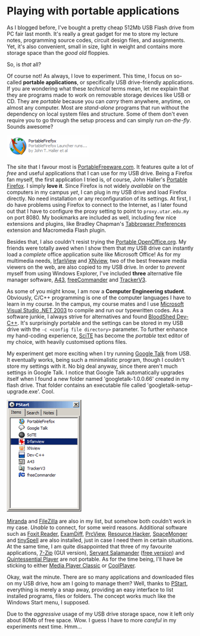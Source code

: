 Playing with portable applications
===

As I blogged before, I've bought a pretty cheap 512Mb USB Flash drive from PC fair last month. It's really a great gadget for me to store my lecture notes, programming source codes, circuit design files, and assignments. Yet, it's also convenient, small in size, light in weight and contains more storage space than the *good old* floppies.

So, is *that* all?

Of course not! As always, I love to experiment. This time, I focus on so-called **portable applications**, or specifically USB drive-friendly applications. If you are wondering what these *technical* terms mean, let me explain that they are programs made to work on removable storage devices like USB or CD. They are *portable* because you can *carry* them anywhere, anytime, on almost any computer. Most are *stand-alone* programs that run without the dependency on local system files and structure. Some of them don't even require you to go through the setup process and can simply run *on-the-fly*. Sounds awesome?

![Portable Firefox launcher executable file](/blog/images/screenshots/software/portable_firefox_launcher_icon_john_t_haller.png)

The site that I favour most is [PortableFreeware.com](http://portablefreeware.com/ "The Portable Freeware Collection"). It features quite a lot of *free* and useful applications that I can use for my USB drive. Being a Firefox fan myself, the first application I tried is, of course, John Haller's [Portable Firefox](http://johnhaller.com/jh/mozilla/portable_firefox/). I simply **love it**. Since Firefox is not widely *available* on the computers in my campus *yet*, I can plug in my USB drive and load Firefox directly. No need installation or any reconfiguration of its settings. At first, I do have problems using Firefox to connect to the Internet, as I later found out that I have to configure the proxy setting to point to `proxy.utar.edu.my` on port 8080. My bookmarks are included as well, including few nice extensions and plugins, like Bradley Chapman's [Tabbrowser Preferences](http://216.55.161.203/theonekea/tabprefs/) extension and Macromedia Flash plugin.

Besides that, I also couldn't resist trying the [Portable OpenOffice.org](http://johnhaller.com/jh/useful_stuff/portable_openoffice/). My friends were totally awed when I show them that my USB drive can instantly load a *complete* office application suite like Microsoft Office! As for my multimedia needs, [IrfanView](http://irfanview.com/) and [XNview](http://xnview.com/), two of the best freeware media viewers on the web, are also copied to my USB drive. In order to *prevent* myself from using Windows Explorer, I've included **three** alternative file manager software, [A43](http://shawneelink.net/~bgmiller/), [freeCommander](http://freecommander.com/) and [TrackerV3](http://trackerv3.com/).

As some of you might know, I am now a **Computer Engineering student**. Obviously, C/C++ programming is one of the computer languages I have to learn in my course. In the campus, my course mates and I use [Microsoft Visual Studio .NET 2003](http://msdn.microsoft.com/vstudio/downloads/) to compile and run our typewritten codes. As a software junkie, I always strive for alternatives and found [BloodShed Dev-C++](http://bloodshed.net/). It's surprisingly portable and the settings can be stored in my USB drive with the `-c <config file directory>` parameter. To further enhance my hand-coding experience, [SciTE](http://scintilla.org/SciTE.html) has become the *portable* text editor of my choice, with heavily customised options files.

My experiment get more exciting when I try running [Google Talk](http://google.com/talk/) from USB. It eventually works, being such a minimalistic program, though I couldn't store my settings with it. No big deal anyway, since there aren't much settings in Google Talk. I notice that Google Talk automatically upgrades itself when I found a new folder named 'googletalk-1.0.0.66' created in my flash drive. That folder contains an executable file called 'googletalk-setup-upgrade.exe'. Cool.

![Pstart application start panel window, showing a list of portable programs, such as Portable Firefox and SciTE](/blog/images/screenshots/software/pstart_portable_applications_window_usb.png)

[Miranda](http://miranda-im.org/) and [FileZilla](http://filezilla.sourceforge.net/) are also in my list, but somehow both couldn't work in my case. *Unable* to connect, for some weird reasons. Additional software such as [Foxit Reader](http://foxitsoftware.com/pdf/rd_intro.php), [ExamDiff](http://prestosoft.com/ps.asp?page=edp_examdiff), [PrcView](http://prcview.com/), [Resource Hacker](http://rpi.net.au/~ajohnson/resourcehacker), [SpaceMonger](http://werkema.com/software/spacemonger.html) and [tinySpell](http://tinyspell.m6.net/) are also installed, just in case I need them in certain situations. At the same time, I am quite disappointed that three of my favourite applications, [7-Zip](http://7-zip.org/) (GUI version), [Servant Salamander](http://altap.cz/salam_en/) ([free version](http://altap.cz/salam_en/freeware.html)) and [Quintessential Player](http://quinnware.com/) are not portable. As for the time being, I'll have be sticking to either [Media Player Classic](http://sourceforge.net/projects/guliverkli/) or [CoolPlayer](http://coolplayer.sourceforge.net/).

Okay, wait the minute. There are so many applications and downloaded files on my USB drive, how am I going to manage them? Well, thanks to [PStart](http://pegtop.net/start/), everything is merely a snap away, providing an easy interface to list installed programs, files or folders. The concept works much like the Windows Start menu, I supposed.

Due to the *aggressive* usage of my USB drive storage space, now it left only about 80Mb of free space. Wow. I guess I have to more *careful* in my experiments next time. Hmm...